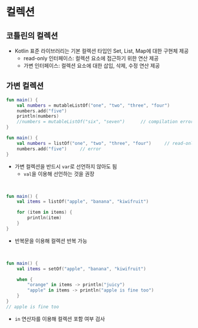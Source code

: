 # 컬렉션

## 코틀린의 컬렉션

+ Kotlin 표준 라이브러리는 기본 컬렉션 타입인 Set, List, Map에 대한 구현체 제공
  + read-only 인터페이스: 컬렉션 요소에 접근하기 위한 연산 제공
  + 가변 인터페이스: 컬렉션 요소에 대한 삽입, 삭제, 수정 연산 제공

## 가변 컬렉션

```kotlin
fun main() {
    val numbers = mutableListOf("one", "two", "three", "four")
    numbers.add("five")
    println(numbers)
    //numbers = mutableListOf("six", "seven")      // compilation error
}
```

```kotlin
fun main() {
    val numbers = listOf("one", "two", "three", "four")     // read-only
    numbers.add("five")     // error
}
```

+ 가변 컬렉션을 반드시 `var`로 선언하지 않아도 됨
  + `val`을 이용해 선언하는 것을 권장

<br>

```kotlin
fun main() {
    val items = listOf("apple", "banana", "kiwifruit")

    for (item in items) {
        println(item)
    }
}
```

+ 반복문을 이용해 컬렉션 반복 가능

<br>

```kotlin
fun main() {
    val items = setOf("apple", "banana", "kiwifruit")

    when {
        "orange" in items -> println("juicy")
        "apple" in items -> println("apple is fine too")
    }
}
// apple is fine too
```

+ `in` 연산자를 이용해 컬렉션 포함 여부 검사